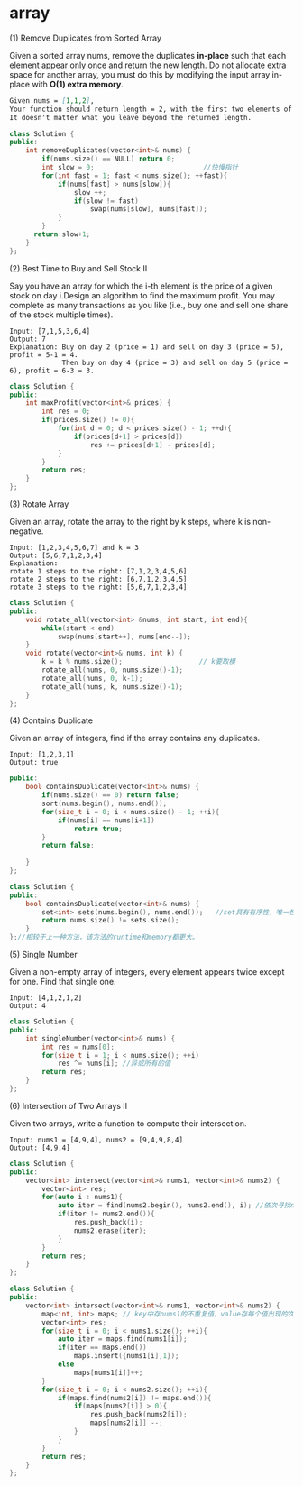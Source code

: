 # array

(1) Remove Duplicates from Sorted Array

Given a sorted array nums, remove the duplicates **in-place** such that each element appear only once and return the new length. Do not allocate extra space for another array, you must do this by modifying the input array in-place with **O(1) extra memory**.

```markdown
Given nums = [1,1,2],
Your function should return length = 2, with the first two elements of nums being 1 and 2 respectively.
It doesn't matter what you leave beyond the returned length.
```

```C++
class Solution {
public:
    int removeDuplicates(vector<int>& nums) {
        if(nums.size() == NULL) return 0;
        int slow = 0;							//快慢指针
        for(int fast = 1; fast < nums.size(); ++fast){
            if(nums[fast] > nums[slow]){
                slow ++;
                if(slow != fast)
                    swap(nums[slow], nums[fast]);
            }
        }
      return slow+1;  
    }
};
```



(2) Best Time to Buy and Sell Stock II

Say you have an array for which the i-th element is the price of a given stock on day i.Design an algorithm to find the maximum profit. You may complete as many transactions as you like (i.e., buy one and sell one share of the stock multiple times).

```
Input: [7,1,5,3,6,4]
Output: 7
Explanation: Buy on day 2 (price = 1) and sell on day 3 (price = 5), profit = 5-1 = 4.
             Then buy on day 4 (price = 3) and sell on day 5 (price = 6), profit = 6-3 = 3.
```

```C++
class Solution {
public:
    int maxProfit(vector<int>& prices) {
        int res = 0;
        if(prices.size() != 0){
            for(int d = 0; d < prices.size() - 1; ++d){
                if(prices[d+1] > prices[d])
                    res += prices[d+1] - prices[d];
            }
        }
        return res;
    }
};
```

(3) Rotate Array

Given an array, rotate the array to the right by k steps, where k is non-negative.

```
Input: [1,2,3,4,5,6,7] and k = 3
Output: [5,6,7,1,2,3,4]
Explanation:
rotate 1 steps to the right: [7,1,2,3,4,5,6]
rotate 2 steps to the right: [6,7,1,2,3,4,5]
rotate 3 steps to the right: [5,6,7,1,2,3,4]
```

```c++
class Solution {
public:
    void rotate_all(vector<int> &nums, int start, int end){
        while(start < end)
            swap(nums[start++], nums[end--]);
    }
    void rotate(vector<int>& nums, int k) {
        k = k % nums.size();                   // k要取模
        rotate_all(nums, 0, nums.size()-1);
        rotate_all(nums, 0, k-1);
        rotate_all(nums, k, nums.size()-1);
    }
};
```



(4) Contains Duplicate

Given an array of integers, find if the array contains any duplicates.

```
Input: [1,2,3,1]
Output: true
```

```C++
public:
    bool containsDuplicate(vector<int>& nums) {
        if(nums.size() == 0) return false;
        sort(nums.begin(), nums.end());
        for(size_t i = 0; i < nums.size() - 1; ++i){
            if(nums[i] == nums[i+1])
                return true;
        }
        return false;
        
    }
};
```

```c++
class Solution {
public:
    bool containsDuplicate(vector<int>& nums) {
        set<int> sets(nums.begin(), nums.end());   //set具有有序性，唯一性
        return nums.size() != sets.size();
    }
};//相较于上一种方法，该方法的runtime和memory都更大。
```

(5) Single Number

Given a non-empty array of integers, every element appears twice except for one. Find that single one.

```
Input: [4,1,2,1,2]
Output: 4
```

```C++
class Solution {
public:
    int singleNumber(vector<int>& nums) {
        int res = nums[0];
        for(size_t i = 1; i < nums.size(); ++i)
            res ^= nums[i]; //异或所有的值
        return res;
    }
};
```

(6) Intersection of Two Arrays II

Given two arrays, write a function to compute their intersection.

```
Input: nums1 = [4,9,4], nums2 = [9,4,9,8,4]
Output: [4,9,4]
```

```C++
class Solution {
public:
    vector<int> intersect(vector<int>& nums1, vector<int>& nums2) {
        vector<int> res;
        for(auto i : nums1){
            auto iter = find(nums2.begin(), nums2.end(), i); //依次寻找nums1中的每个值是否在nums2中出现
            if(iter != nums2.end()){
                res.push_back(i);
                nums2.erase(iter);
            }
        }
        return res;
    }
};

```

```c++
class Solution {
public:
    vector<int> intersect(vector<int>& nums1, vector<int>& nums2) {
        map<int, int> maps; // key中存nums1的不重复值，value存每个值出现的次数。
        vector<int> res;
        for(size_t i = 0; i < nums1.size(); ++i){
            auto iter = maps.find(nums1[i]);
            if(iter == maps.end())
                maps.insert({nums1[i],1});
            else
                maps[nums1[i]]++;
        }
        for(size_t i = 0; i < nums2.size(); ++i){
            if(maps.find(nums2[i]) != maps.end()){
                if(maps[nums2[i]] > 0){
                    res.push_back(nums2[i]);
                    maps[nums2[i]] --;
                }
            }       
        }
        return res;
    }
};
```

